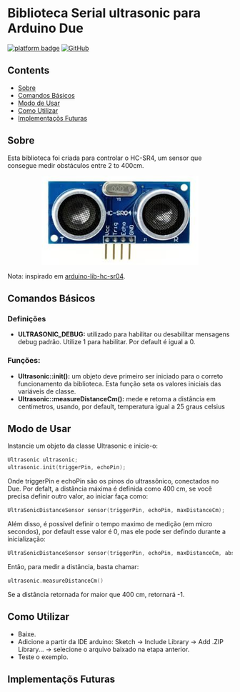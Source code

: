 # Biblioteca Serial ultrasonic para Arduino Due
[![platform badge](https://img.shields.io/badge/platform-Arduino-orange.svg)](https://github.com/arduino)
[![GitHub](https://img.shields.io/github/license/mashape/apistatus.svg)](https://github.com/SciCoBot/led_debug/blob/main/LICENSE)

## Contents

- [Sobre](#sobre)
- [Comandos Básicos](#comandos-básicos)
- [Modo de Usar](#modo-de-usar)
- [Como Utilizar](#como-utilizar)
- [Implementaçõs Futuras](#implementaçõs-futuras)

## Sobre

Esta biblioteca foi criada para controlar o HC-SR4, um sensor que consegue medir obstáculos entre 2 to 400cm.

<p align="center">
  <img src="https://github.com/SciCoBot/ultrasonic/blob/main/images/hcsr04.jpg"/ height="200" width="350">
</p>

Nota: inspirado em [arduino-lib-hc-sr04](https://github.com/Martinsos/arduino-lib-hc-sr04).

## Comandos Básicos
### Definições

- **ULTRASONIC_DEBUG:** utilizado para habilitar ou desabilitar mensagens debug padrão. Utilize 1 para habilitar. Por default é igual a 0.

### Funções:

- **Ultrasonic::init():** um objeto deve primeiro ser iniciado para o correto funcionamento da biblioteca. Esta função seta os valores iniciais das variáveis de classe.
- **Ultrasonic::measureDistanceCm():** mede e retorna a distância em centimetros, usando, por default, temperatura igual a 25 graus celsius

## Modo de Usar

Instancie um objeto da classe Ultrasonic e inicie-o:

```c
Ultrasonic ultrasonic;
ultrasonic.init(triggerPin, echoPin);
```
Onde triggerPin e echoPin são os pinos do ultrassônico, conectados no Due. Por defalt, a distância máxima é definida como 400 cm, se você precisa definir outro valor, ao iniciar faça como:

```c
UltraSonicDistanceSensor sensor(triggerPin, echoPin, maxDistanceCm);
```

Além disso, é possível definir o tempo maximo de medição (em micro secondos), por default esse valor é 0, mas ele pode ser defindo durante a inicialização:

```c
UltraSonicDistanceSensor sensor(triggerPin, echoPin, maxDistanceCm, absoluteTimeout);
```

Então, para medir a distância, basta chamar:
```c
ultrasonic.measureDistanceCm()
```
Se a distância retornada for maior que 400 cm, retornará -1.

## Como Utilizar

- Baixe.
- Adicione a partir da IDE arduino: Sketch -> Include Library -> Add .ZIP Library... -> selecione o arquivo baixado na etapa anterior.
- Teste o exemplo.

## Implementaçõs Futuras
